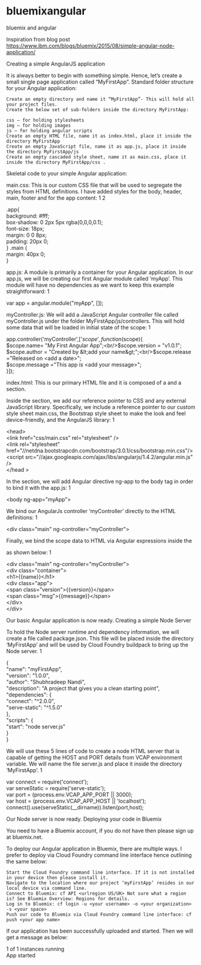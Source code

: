 # bluemixangular
bluemix and angular

Inspiration from blog post https://www.ibm.com/blogs/bluemix/2015/08/simple-angular-node-application/

Creating a simple AngularJS application

It is always better to begin with something simple. Hence, let’s create a small single page application called “MyFirstApp”.
Standard folder structure for your Angular application:

    Create an empty directory and name it “MyFirstApp”- This will hold all your project files.
    Create the below set of sub-folders inside the directory MyFirstApp:

    css – for holding stylesheets
    img – for holding images
    js – for holding angular scripts
    Create an empty HTML file, name it as index.html, place it inside the directory MyFirstApp
    Create an empty JavaScript file, name it as app.js, place it inside the directory MyFirstApp/js
    Create an empty cascaded style sheet, name it as main.css, place it inside the directory MyFirstApp/css .

Skeletal code to your simple Angular application:

main.css: This is our custom CSS file that will be used to segregate the styles from HTML definitions. I have added styles for the body, header, main, footer and for the app content:
1
2
	
.app{<br/>background: #fff;<br/>box-shadow: 0 2px 5px rgba(0,0,0,0.1);<br/>font-size: 18px;<br/>margin: 0 0 8px;<br/>padding: 20px 0;<br/>}
.main {<br/>margin: 40px 0;<br/>}

app.js: A module is primarily a container for your Angular application. In our app.js, we will be creating our first Angular module called ‘myApp’. This module will have no dependencies as we want to keep this example straightforward:
1
	
var app = angular.module("myApp", []);

myController.js: We will add a JavaScript Angular controller file called myController.js under the folder MyFirstApp/js/controllers. This will hold some data that will be loaded in initial state of the scope:
1
	
app.controller('myController',['$scope', function($scope){<br/>$scope.name= "My First Angular App";<br/>$scope.version = "v1.0.1";<br/>$scope.author = "Created by &lt;add your name&gt;";<br/>$scope.release ="Released on &lt;add a date&gt;";<br/>$scope.message ="This app is &lt;add your message&gt;";<br/>}]);<br/>

index.html: This is our primary HTML file and it is composed of a <head> and a <body> section.

Inside the <head> section, we add our reference pointer to CSS and any external JavaScript library. Specifically, we include a reference pointer to our custom style sheet main.css, the Bootstrap style sheet to make the look and feel device-friendly, and the AngularJS library:
1
	
&lt;head&gt;<br/>&lt;link href="css/main.css" rel="stylesheet" /&gt;<br/>&lt;link rel="stylesheet" href="//netdna.bootstrapcdn.com/bootstrap/3.0.1/css/bootstrap.min.css"/&gt;<br/>&lt;script src="//ajax.googleapis.com/ajax/libs/angularjs/1.4.2/angular.min.js" /&gt;<br/>&lt;/head &gt;<br/>

In the <body> section, we will add Angular directive ng-app to the body tag in order to bind it with the app.js:
1
	
&lt;body ng-app="myApp"&gt;

We bind our AngularJs controller ‘myController’ directly to the HTML definitions:
1
	
&lt;div class="main" ng-controller="myController"&gt;

Finally, we bind the scope data to HTML via Angular expressions inside the <div class = “main”> as shown below:
1
	
&lt;div class="main" ng-controller="myController"&gt;<br/>&lt;div class="container"&gt;<br/>&lt;h1&gt;{{name}}&lt;/h1&gt;<br/>&lt;div class="app"&gt;<br/>&lt;span class="version"&gt;{{version}}&lt;/span&gt;<br/>&lt;span class="msg"&gt;{{message}}&lt;/span&gt;<br/>&lt;/div&gt;<br/>&lt;/div&gt;

Our basic Angular application is now ready.
Creating a simple Node Server

To hold the Node server runtime and dependency information, we will create a file called package.json. This file will be placed inside the directory ‘MyFirstApp’ and will be used by Cloud Foundry buildpack to bring up the Node server.
1
	
{<br/>"name": "myFirstApp",<br/>"version": "1.0.0",<br/>"author": "Shubhradeep Nandi",<br/>"description": "A project that gives you a clean starting point",<br/>"dependencies": {<br/>"connect": "^2.0.0",<br/>"serve-static": "^1.5.0"<br/>},<br/>"scripts": {<br/>"start": "node server.js"<br/>}<br/>}

We will use these 5 lines of code to create a node HTML server that is capable of getting the HOST and PORT details from VCAP environment variable. We will name the file server.js and place it inside the directory ‘MyFirstApp’.
1
	
var connect = require('connect');<br/>var serveStatic = require('serve-static');<br/>var port = (process.env.VCAP_APP_PORT || 3000);<br/>var host = (process.env.VCAP_APP_HOST || 'localhost');<br/>connect().use(serveStatic(__dirname)).listen(port,host);<br/>

Our Node server is now ready.
Deploying your code in Bluemix

You need to have a Bluemix account, if you do not have then please sign up at bluemix.net.

To deploy our Angular application in Bluemix, there are multiple ways. I prefer to deploy via Cloud Foundry command line interface hence outlining the same below:

    Start the Cloud Foundry command line interface. If it is not installed in your device then please install it.
    Navigate to the location where our project ‘myFirstApp’ resides in our local device via command line.
    Connect to Bluemix: cf API <urlregion US/UK> Not sure what a region is? See Bluemix Overview: Regions for details.
    Log in to Bluemix: cf login -u <your username> -o <your organization> -s <your space>
    Push our code to Bluemix via Cloud Foundry command line interface: cf push <your app name>

If our application has been successfully uploaded and started. Then we will get a message as below:

	
1 of 1 instances running<br/>App started

